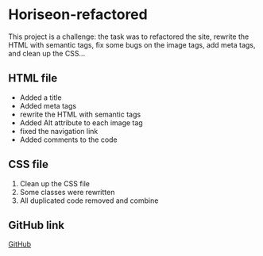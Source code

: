 # Horiseon-refactored

This project is a challenge: the task was to refactored the site, rewrite the HTML with semantic tags, fix some bugs on the image tags, add meta tags, and clean up the CSS...

## HTML file

* Added a title
* Added meta tags
* rewrite the HTML with semantic tags
* Added Alt attribute to each image tag
* fixed the navigation link
* Added comments to the code

## CSS file

1. Clean up the CSS file
2. Some classes were rewritten
3. All duplicated code removed and combine

## GitHub link

[GitHub](https://github.com/diarise/Horiseon-refactored.git)
